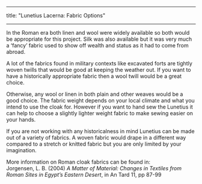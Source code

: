 - - -
title: "Lunetius Lacerna: Fabric Options"
- - -

In the Roman era both linen and wool were widely available so both would be appropriate for this project. Silk was also available but it was very much a ‘fancy’ fabric used to show off wealth and status as it had to come from abroad.

A lot of the fabrics found in military contexts like excavated forts are tightly woven twills that would be good at keeping the weather out. If you want to have a historically appropriate fabric then a wool twill would be a great choice.

Otherwise, any wool or linen in both plain and other weaves would be a good choice. The fabric weight depends on your local climate and what you intend to use the cloak for. However if you want to hand sew the Lunetius it can help to choose a slightly lighter weight fabric to make sewing easier on your hands.

If you are not working with any historicalness in mind Lunetius can be made out of a variety of fabrics. A woven fabric would drape in a different way compared to a stretch or knitted fabric but you are only limited by your imagination.

More information on Roman cloak fabrics can be found in:  
Jorgensen, L. B. (2004)  _A Matter of Material: Changes in Textiles from Roman Sites in Egypt’s Eastern Desert_,  in An Tard 11, pp 87-99
